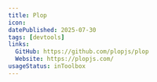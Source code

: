 ```yaml
---
title: Plop
icon:
datePublished: 2025-07-30
tags: [devtools]
links:
  GitHub: https://github.com/plopjs/plop
  Website: https://plopjs.com/
usageStatus: inToolbox
---
```

